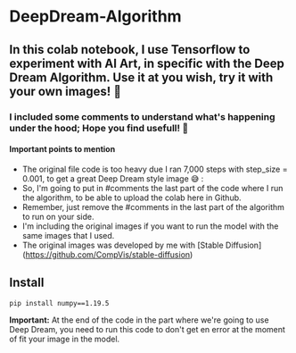 # DeepDream-Algorithm

## In this colab notebook, I use Tensorflow to experiment with AI Art, in specific with the Deep Dream Algorithm. Use it at you wish, try it with your own images! 🙂
 
### I included some comments to understand what's happening under the hood; Hope you find usefull! 🙌

#### Important points to mention

- The original file code is too heavy due I ran 7,000 steps with step_size = 0.001, to get a great Deep Dream style image 😅 :
- So, I'm going to put in #comments the last part of the code where I run the algorithm, to be able to upload the colab here in Github.
- Remember, just remove the #comments in the last part of the algorithm to run on your side. 
- I'm including the original images if you want to run the model with the same images that I used. 
- The original images was developed by me with [Stable Diffusion] (https://github.com/CompVis/stable-diffusion) 

## Install

```
pip install numpy==1.19.5
```

**Important:** At the end of the code in the part where we're going to use Deep Dream, you need to run this code to don't get en error at the moment of fit your image in the model. 
